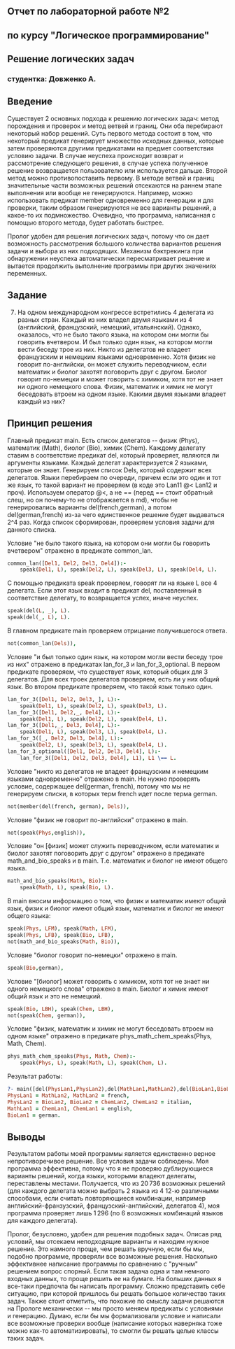## Отчет по лабораторной работе №2
## по курсу "Логическое программирование"

## Решение логических задач

### студентка: Довженко А.

## Введение

Существует 2 основных подхода к решению логических задач: метод порождения и проверок и метод ветвей и границ. Они оба перебирают некоторый набор решений. Суть первого метода состоит в том, что некоторый предикат генерирует множество исходных данных, которые затем проверяются другими предикатами на предмет соответствия условию задачи. В случае неуспеха происходит возврат и рассмотрение следующего решения, в случае успеха полученное решение возвращается пользователю или используется дальше. Второй метод можно противопоставить первому. В методе ветвей и границ значительные части возможных решений отсекаются на раннем этапе выполнения или вообще не генерируются. Например, можно использовать предикат member одновременно для генерации и для проверки, таким образом генерируются не все варианты решений, а какое-то их подмножество. Очевидно, что программа, написанная с помощью второго метода, будет работать быстрее.

Пролог удобен для решения логических задач, потому что он дает возможность рассмотрения большого количества вариантов решения задачи и выбора из них подходящих. Механизм бэктрекинга при обнаружении неуспеха автоматически пересматривает решение и вытается продолжить выполнение программы при других значениях переменных.

## Задание

7. На одном международном конгрессе встретились 4 делегата из разных стран. Каждый из них владел двумя языками из 4 (английский, французский, немецкий, итальянский). Однако, оказалось, что не было такого языка, на котором они могли бы говорить вчетвером. И был только один язык, на котором могли вести беседу трое из них. Никто из делегатов не владеет французским и немецким языками одновременно. Хотя физик не говорит по-английски, он может служить переводчиком, если математик и биолог захотят поговорить друг с другом. Биолог говорит по-немецки и может говорить с химиком, хотя тот не знает ни одного немецкого слова. Физик, математик и химик не могут беседовать втроем на одном языке. Какими двумя языками владеет каждый из них? 

## Принцип решения

Главный предикат main. Есть список делегатов -- физик (Phys), математик (Math), биолог (Bio), химик (Chem). Каждому делегату ставим в соответствие предикат del, который проверяет, являются ли аргументы языками. Каждый делегат характеризуется 2 языками, которые он знает. Генерируем список Dels, который содержит всех делегатов. Языки перебираем по очереди, причем если это один и тот же язык, то такой вариант не проверяем (в коде это Lan11 @< Lan12 и проч). Используем оператор @<, a не \== (перед == стоит обратный слеш, но он почему-то не отображается в md), чтобы не генерировались варианты del(french,german), а потом del(german,french) из-за чего единственное решение будет выдаваться 2^4 раз. Когда список сформирован, проверяем условия задачи для данного списка.


Условие "не было такого языка, на котором они могли бы говорить вчетвером" отражено в предикате common_lan.
```prolog
common_lan([Del1, Del2, Del3, Del4]):-
    speak(Del1, L), speak(Del2, L), speak(Del3, L), speak(Del4, L).
```

С помощью предиката speak проверяем, говорят ли на языке L все 4 делегата. Если этот язык входит в предикат del, поставленный в соответствие делегату, то возвращается успех, иначе неуспех.
```prolog
speak(del(L, _), L).
speak(del(_, L), L).
```

В главном предикате main проверяем отрицание получившегося ответа.
```prolog
not(common_lan(Dels)),
```

Условие "и был только один язык, на котором могли вести беседу трое из них" отражено в предикатах lan_for_3 и lan_for_3_optional. В первом предикате проверяем, что существует язык, который общих для 3 делегатов. Для всех троек делегатов проверяем, есть ли у них общий язык. Во втором предикате проверяем, что такой язык только один.
```prolog
lan_for_3([Del1, Del2, Del3,_], L):-
    speak(Del1, L), speak(Del2, L), speak(Del3, L).
lan_for_3([Del1, Del2,_, Del4], L):-
    speak(Del1, L), speak(Del2, L), speak(Del4, L).
lan_for_3([Del1,_, Del3, Del4], L):-
    speak(Del1, L), speak(Del3, L), speak(Del4, L).
lan_for_3([_, Del2, Del3, Del4], L):-
    speak(Del2, L), speak(Del3, L), speak(Del4, L).
lan_for_3_optional([Del1, Del2, Del3, Del4], L):-
    lan_for_3([Del1, Del2, Del3, Del4], L1), L1 \== L.
```

Условие "никто из делегатов не владеет французским и немецким языками одновременно" отражено в main. Не нужно проверять условие, содержащее del(german, french), потому что мы не генерируем списки, в которых терм french идет после терма german.
```prolog
not(member(del(french, german), Dels)),
```

Условие "физик не говорит по-английски" отражено в main.
```prolog
not(speak(Phys,english)),
```

Условие "он [физик] может служить переводчиком, если математик и биолог захотят поговорить друг с другом" отражено в предикате math_and_bio_speaks и в main. Т.е. математик и биолог не имеют общего языка.
```prolog
math_and_bio_speaks(Math, Bio):-
    speak(Math, L), speak(Bio, L).
```

В main вносим информацию о том, что физик и математик имеют общий язык, физик и биолог имеют общий язык, математик и биолог не имеют общего языка:
```prolog
speak(Phys, LFM), speak(Math, LFM),
speak(Phys, LFB), speak(Bio, LFB),
not(math_and_bio_speaks(Math, Bio)),
```

Условие "биолог говорит по-немецки" отражено в main.
```prolog
speak(Bio,german),
```

Условие "[биолог] может говорить с химиком, хотя тот не знает ни одного немецкого слова" отражено в main. Биолог и химик имеют общий язык и это не немецкий.
```prolog
speak(Bio, LBH), speak(Chem, LBH),
not(speak(Chem, german)),
```

Условие "физик, математик и химик не могут беседовать втроем на одном языке" отражено в предикате phys_math_chem_speaks(Phys, Math, Chem).
```prolog
phys_math_chem_speaks(Phys, Math, Chem):-
    speak(Phys, L), speak(Math, L), speak(Chem, L).
```

Результат работы:
```prolog
?- main([del(PhysLan1,PhysLan2),del(MathLan1,MathLan2),del(BioLan1,BioLan2),del(ChemLan1,ChemLan2)]).
PhysLan1 = MathLan2, MathLan2 = french,
PhysLan2 = BioLan2, BioLan2 = ChemLan2, ChemLan2 = italian,
MathLan1 = ChemLan1, ChemLan1 = english,
BioLan1 = german.
```

## Выводы

Результатом работы моей программы является единственно верное непротиворечивое решение. Все условия задачи соблюдены. Моя программа эффективна, потому что я не проверяю дублирующиеся варианты решений, когда языки, которыми владеют делегаты, переставлены местами. Получается, что из 20 736 возможных решений (для каждого делегата можно выбрать 2 языка из 4 12-ю различными способами, если считать повторяющиеся комбинации, например английский-франзузский, французский-английский, делегатов 4), моя программа проверяет лишь 1 296 (по 6 возможных комбинаций языков для каждого делегата).

Пролог, безусловно, удобен для решения подобных задач. Описав ряд условий, мы отсекаем неподходящие варианты и находим нужное решение. Это намного проще, чем решать вручную, если бы мы, подобно программе, проверяли все возможные решения. Насколько эффективнее написание программы по сравнению с "ручным" решением вопрос спорный. Если такая задача одна и там немного входных данных, то проще решить ее на бумаге. На больших данных я все-таки предпочла бы написать программу. Сложно представить себе ситуацию, при которой пришлось бы решать большое количество таких задач. Также стоит отметить, что похожие по смыслу задачи решаются на Прологе механически -- мы просто меняем предикаты с условиями и генерацию. Думаю, если бы мы формализовали условие и написали все возможные проверки вообще (написание которых наверняка тоже можно как-то автоматизировать), то смогли бы решать целые классы таких задач.
